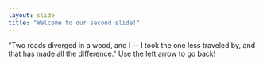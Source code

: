 ```yaml
---
layout: slide
title: "Welcome to our second slide!"
---
```

"Two roads diverged in a wood, and I -- I took the one less traveled by, and that has made all the difference."
Use the left arrow to go back!
